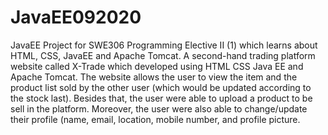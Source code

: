 # JavaEE092020
JavaEE Project for SWE306 Programming Elective II (1) which learns about HTML, CSS, JavaEE and Apache Tomcat.
A second-hand trading platform website called X-Trade which developed using HTML CSS Java EE and Apache Tomcat. The website allows the user to view the item and the product list sold by the other user (which would be updated according to the stock last). Besides that, the user were able to upload a product to be sell in the platform. Moreover, the user were also able to change/update their profile (name, email, location, mobile number, and profile picture.

